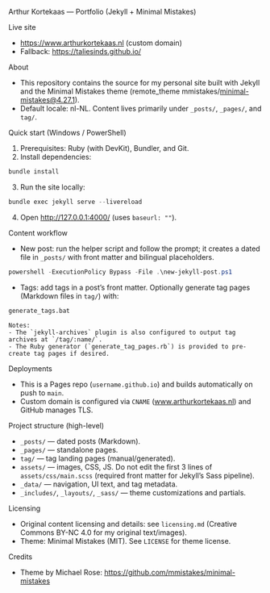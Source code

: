 Arthur Kortekaas — Portfolio (Jekyll + Minimal Mistakes)

Live site
- https://www.arthurkortekaas.nl (custom domain)
- Fallback: https://taliesinds.github.io/

About
- This repository contains the source for my personal site built with Jekyll and the Minimal Mistakes theme (remote_theme mmistakes/minimal-mistakes@4.27.1).
- Default locale: nl-NL. Content lives primarily under `_posts/`, `_pages/`, and `tag/`.

Quick start (Windows / PowerShell)
1) Prerequisites: Ruby (with DevKit), Bundler, and Git.
2) Install dependencies:

```powershell
bundle install
```

3) Run the site locally:

```powershell
bundle exec jekyll serve --livereload
```

4) Open http://127.0.0.1:4000/ (uses `baseurl: ""`).

Content workflow
- New post: run the helper script and follow the prompt; it creates a dated file in `_posts/` with front matter and bilingual placeholders.

```powershell
powershell -ExecutionPolicy Bypass -File .\new-jekyll-post.ps1
```

- Tags: add tags in a post’s front matter. Optionally generate tag pages (Markdown files in `tag/`) with:

```bat
generate_tags.bat
```

	Notes:
	- The `jekyll-archives` plugin is also configured to output tag archives at `/tag/:name/`.
	- The Ruby generator (`generate_tag_pages.rb`) is provided to pre-create tag pages if desired.

Deployments
- This is a Pages repo (`username.github.io`) and builds automatically on push to `main`.
- Custom domain is configured via `CNAME` (www.arthurkortekaas.nl) and GitHub manages TLS.

Project structure (high-level)
- `_posts/` — dated posts (Markdown).
- `_pages/` — standalone pages.
- `tag/` — tag landing pages (manual/generated).
- `assets/` — images, CSS, JS. Do not edit the first 3 lines of `assets/css/main.scss` (required front matter for Jekyll’s Sass pipeline).
- `_data/` — navigation, UI text, and tag metadata.
- `_includes/`, `_layouts/`, `_sass/` — theme customizations and partials.

Licensing
- Original content licensing and details: see `licensing.md` (Creative Commons BY-NC 4.0 for my original text/images).
- Theme: Minimal Mistakes (MIT). See `LICENSE` for theme license.

Credits
- Theme by Michael Rose: https://github.com/mmistakes/minimal-mistakes
